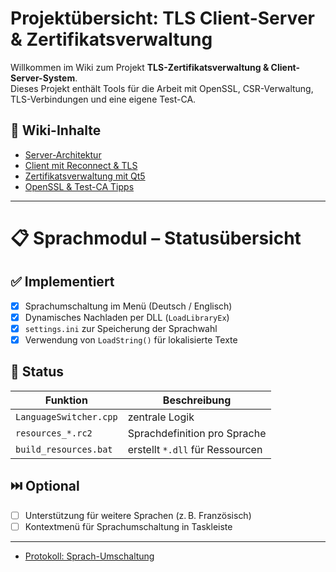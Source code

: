 # Projektübersicht: TLS Client-Server & Zertifikatsverwaltung

Willkommen im Wiki zum Projekt **TLS-Zertifikatsverwaltung & Client-Server-System**.  
Dieses Projekt enthält Tools für die Arbeit mit OpenSSL, CSR-Verwaltung, TLS-Verbindungen und eine eigene Test-CA.

## 📄 Wiki-Inhalte

- [Server-Architektur](server-architektur.md)
- [Client mit Reconnect & TLS](client-reconnect.md)
- [Zertifikatsverwaltung mit Qt5](certmanager-ui.md)
- [OpenSSL & Test-CA Tipps](openssl-ca-tipps.md)

---

# 📋 Sprachmodul – Statusübersicht

## ✅ Implementiert

- [x] Sprachumschaltung im Menü (Deutsch / Englisch)
- [x] Dynamisches Nachladen per DLL (`LoadLibraryEx`)
- [x] `settings.ini` zur Speicherung der Sprachwahl
- [x] Verwendung von `LoadString()` für lokalisierte Texte

## 🔄 Status

| Funktion                 | Beschreibung                     |
|--------------------------|----------------------------------|
| `LanguageSwitcher.cpp`   | zentrale Logik                   |
| `resources_*.rc2`        | Sprachdefinition pro Sprache     |
| `build_resources.bat`    | erstellt `*.dll` für Ressourcen  |

## ⏭️ Optional

- [ ] Unterstützung für weitere Sprachen (z. B. Französisch)
- [ ] Kontextmenü für Sprachumschaltung in Taskleiste

---

- [Protokoll: Sprach-Umschaltung](https://github.com/paule32/TerminalServer/wiki/SprachVerwaltung.md)

